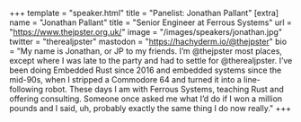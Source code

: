 +++
template = "speaker.html"
title = "Panelist: Jonathan Pallant"
[extra]
  name = "Jonathan Pallant"
  title = "Senior Engineer at Ferrous Systems"
  url = "https://www.thejpster.org.uk/"
  image = "/images/speakers/jonathan.jpg"
  twitter = "therealjpster"
  mastodon = "https://hachyderm.io/@thejpster"
  bio = "My name is Jonathan, or JP to my friends. I’m @thejpster most places, except where I was late to the party and had to settle for @therealjpster. I’ve been doing Embedded Rust since 2016 and embedded systems since the mid-90s, when I stripped a Commodore 64 and turned it into a line-following robot. These days I am with Ferrous Systems, teaching Rust and offering consulting. Someone once asked me what I’d do if I won a million pounds and I said, uh, probably exactly the same thing I do now really."
+++
